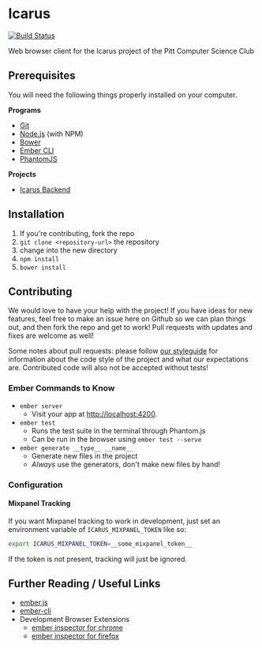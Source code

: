 # Icarus

[![Build Status](https://travis-ci.org/Pitt-CSC/icarus.svg?branch=master)](https://travis-ci.org/Pitt-CSC/icarus)

Web browser client for the Icarus project of the Pitt Computer Science Club

## Prerequisites

You will need the following things properly installed on your computer.

**Programs**

* [Git](http://git-scm.com/)
* [Node.js](http://nodejs.org/) (with NPM)
* [Bower](http://bower.io/)
* [Ember CLI](http://www.ember-cli.com/)
* [PhantomJS](http://phantomjs.org/)

**Projects**

* [Icarus Backend](https://github.com/Pitt-CSC/icarus-backend)

## Installation

1. If you're contributing, fork the repo
2. `git clone <repository-url>` the repository
3. change into the new directory
4. `npm install`
5. `bower install`

## Contributing

We would love to have your help with the project!  If you have ideas for new features, feel free to make an issue here on Github so we can plan things out, and then fork the repo and get to work!  Pull requests with updates and fixes are welcome as well!

Some notes about pull requests: please follow [our styleguide](https://github.com/Pitt-CSC/icarus/blob/master/STYLEGUIDE.md) for information about the code style of the project and what our expectations are.  Contributed code will also not be accepted without tests!

### Ember Commands to Know

* `ember server`
    * Visit your app at [http://localhost:4200](http://localhost:4200).
* `ember test`
    * Runs the test suite in the terminal through Phantom.js
    * Can be run in the browser using `ember test --serve`
* `ember generate __type__ __name__`
    * Generate new files in the project
    * _Always_ use the generators, don't make new files by hand!

### Configuration

#### Mixpanel Tracking

If you want Mixpanel tracking to work in development, just set an environment variable of `ICARUS_MIXPANEL_TOKEN` like so:

```bash
export ICARUS_MIXPANEL_TOKEN=__some_mixpanel_token__
```

If the token is not present, tracking will just be ignored.

## Further Reading / Useful Links

* [ember.js](http://emberjs.com/)
* [ember-cli](http://www.ember-cli.com/)
* Development Browser Extensions
  * [ember inspector for chrome](https://chrome.google.com/webstore/detail/ember-inspector/bmdblncegkenkacieihfhpjfppoconhi)
  * [ember inspector for firefox](https://addons.mozilla.org/en-US/firefox/addon/ember-inspector/)

